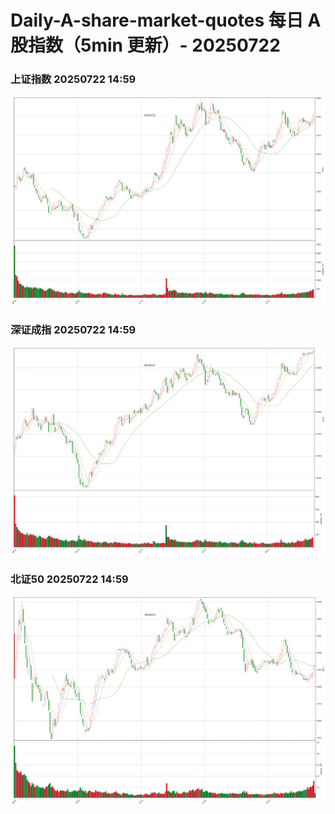 
# Daily-A-share-market-quotes 每日 A 股指数（5min 更新）- 20250722

### 上证指数 20250722 14:59
![](./fig/2025/7/20250722-sh000001.png)

### 深证成指 20250722 14:59
![](./fig/2025/7/20250722-sz399001.png)

### 北证50 20250722 14:59
![](./fig/2025/7/20250722-bj899050.png)

